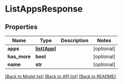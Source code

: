 # ListAppsResponse

## Properties
Name | Type | Description | Notes
------------ | ------------- | ------------- | -------------
**apps** | [**list[App]**](App.md) |  | [optional] 
**has_more** | **bool** |  | [optional] 
**name** | **str** |  | [optional] 

[[Back to Model list]](../README.md#documentation-for-models) [[Back to API list]](../README.md#documentation-for-api-endpoints) [[Back to README]](../README.md)


